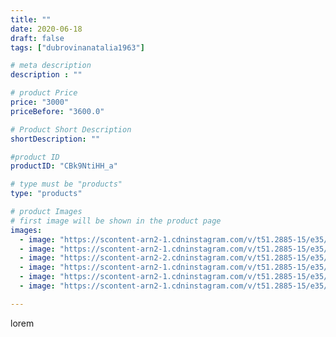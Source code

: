 ```yaml
---
title: ""
date: 2020-06-18
draft: false
tags: ["dubrovinanatalia1963"]

# meta description
description : ""

# product Price
price: "3000"
priceBefore: "3600.0"

# Product Short Description
shortDescription: ""

#product ID
productID: "CBk9NtiHH_a"

# type must be "products"
type: "products"

# product Images
# first image will be shown in the product page
images:
  - image: "https://scontent-arn2-1.cdninstagram.com/v/t51.2885-15/e35/104107281_720859718739853_4787380360790047314_n.jpg?se=7&tp=1&_nc_ht=scontent-arn2-1.cdninstagram.com&_nc_cat=101&_nc_ohc=gaZ3hWquTywAX_P6NpJ&ccb=7-4&oh=d07ac0c9c7bf6549797be78c4c82db74&oe=6083587D&ig_cache_key=MjMzNDI1OTcyNzY3NTcwNTA2NQ%3D%3D.2-ccb7-4"
  - image: "https://scontent-arn2-1.cdninstagram.com/v/t51.2885-15/e35/104219018_715967272556703_1872792587085293064_n.jpg?se=7&tp=1&_nc_ht=scontent-arn2-1.cdninstagram.com&_nc_cat=103&_nc_ohc=Jr1rS9S-C6MAX_3Wx9P&ccb=7-4&oh=0768e7b99a9903f2fda2e53e085b2d78&oe=60850651&ig_cache_key=MjMzNDI1OTcyNzY5MjYwODI0NA%3D%3D.2-ccb7-4"
  - image: "https://scontent-arn2-2.cdninstagram.com/v/t51.2885-15/e35/103781051_118104413021372_7708656668870192964_n.jpg?se=7&tp=1&_nc_ht=scontent-arn2-2.cdninstagram.com&_nc_cat=108&_nc_ohc=E5sVXWQAhKkAX_Cpxq8&ccb=7-4&oh=eca94ab6fe9ee8e7b1bf43774570049b&oe=60845648&ig_cache_key=MjMzNDI1OTcyNzcxNzY1NjE3Mw%3D%3D.2-ccb7-4"
  - image: "https://scontent-arn2-1.cdninstagram.com/v/t51.2885-15/e35/103673032_164456228418051_8737802366967363261_n.jpg?se=7&tp=1&_nc_ht=scontent-arn2-1.cdninstagram.com&_nc_cat=103&_nc_ohc=sUSqSTe8AIkAX-98Ebk&ccb=7-4&oh=5b4f53b000fd6a8e964a1f8b96ece97f&oe=60846DF0&ig_cache_key=MjMzNDI1OTcyNzcwMDg4MjM3Ng%3D%3D.2-ccb7-4"
  - image: "https://scontent-arn2-1.cdninstagram.com/v/t51.2885-15/e35/104167314_267471554340952_3548529648893563072_n.jpg?se=7&tp=1&_nc_ht=scontent-arn2-1.cdninstagram.com&_nc_cat=104&_nc_ohc=rLkmRjzgEbYAX9PTKrL&ccb=7-4&oh=76242f776431fce6f36b47fbfcea579e&oe=60823956&ig_cache_key=MjMzNDI1OTcyNzcwOTM3NDEyOA%3D%3D.2-ccb7-4"
  - image: "https://scontent-arn2-1.cdninstagram.com/v/t51.2885-15/e35/103933301_2981574055266621_2731818798210203475_n.jpg?se=7&tp=1&_nc_ht=scontent-arn2-1.cdninstagram.com&_nc_cat=109&_nc_ohc=9cVpDCwWRKcAX8hKJf9&ccb=7-4&oh=dabe9d61b63759ceab8ca7a738225313&oe=60828D7E&ig_cache_key=MjMzNDI1OTcyNzcwOTM4NzQ5OQ%3D%3D.2-ccb7-4"

---
```

lorem

